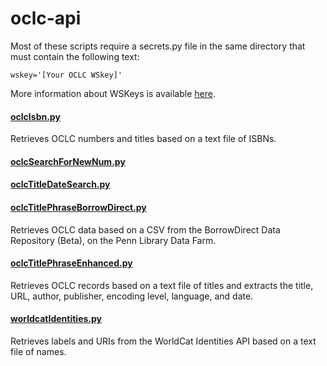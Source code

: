 # oclc-api
Most of these scripts require a secrets.py file in the same directory that must contain the following text:

    wskey='[Your OCLC WSkey]'

More information about WSKeys is available [here](https://www.oclc.org/developer/develop/authentication/how-to-request-a-wskey.en.html).

#### [oclcIsbn.py](oclcIsbn.py)
Retrieves OCLC numbers and titles based on a text file of ISBNs.

#### [oclcSearchForNewNum.py](oclcSearchForNewNum.py)

#### [oclcTitleDateSearch.py](oclcTitleDateSearch.py)

#### [oclcTitlePhraseBorrowDirect.py](oclcTitlePhraseBorrowDirect.py)
Retrieves OCLC data based on a CSV from the BorrowDirect Data Repository (Beta), on the Penn Library Data Farm.

#### [oclcTitlePhraseEnhanced.py](oclcTitlePhraseEnhanced.py)
Retrieves OCLC records based on a text file of titles and extracts the title, URL, author, publisher, encoding level, language, and date.

#### [worldcatIdentities.py](worldcatIdentities.py)
Retrieves labels and URIs from the WorldCat Identities API based on a text file of names.
